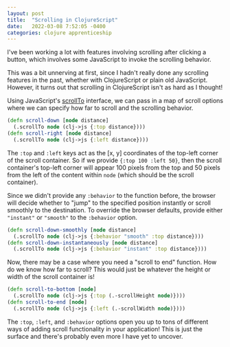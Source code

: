```yaml
---
layout: post
title:  "Scrolling in ClojureScript"
date:   2022-03-08 7:52:05 -0400
categories: clojure apprenticeship
---
```


I've been working a lot with features involving scrolling after clicking 
a button, which involves some JavaScript to invoke the scrolling behavior.

This was a bit unnerving at first, since I hadn't really done any scrolling 
features in the past, whether with ClojureScript or plain old JavaScript.
However, it turns out that scrolling in ClojureScript isn't as hard as I thought!

Using JavaScript's [scrollTo][scrollTo] interface, we can pass in a map of scroll 
options where we can specify how far to scroll and the scrolling behavior.

````clojure
(defn scroll-down [node distance]
  (.scrollTo node (clj->js {:top distance})))
(defn scroll-right [node distance]
  (.scrollTo node (clj->js {:left distance})))
````

The `:top` and `:left` keys act as the [x, y] coordinates of the top-left
corner of the scroll container. So if we provide `{:top 100 :left 50}`, 
then the scroll container's top-left corner will appear 100 pixels from
the top and 50 pixels from the left of the content within `node` 
(which should be the scroll container).

Since we didn't provide any `:behavior` to the function before, the browser
will decide whether to "jump" to the specified position instantly or scroll
smoothly to the destination. To override the browser defaults, provide
either `"instant"` or `"smooth"` to the `:behavior` option.

````clojure
(defn scroll-down-smoothly [node distance]
  (.scrollTo node (clj->js {:behavior "smooth" :top distance})))
(defn scroll-down-instantaneously [node distance]
  (.scrollTo node (clj->js {:behavior "instant" :top distance})))
````

Now, there may be a case where you need a "scroll to end" function. How do
we know how far to scroll? This would just be whatever the height or width of
the scroll container is!

````clojure
(defn scroll-to-bottom [node]
  (.scrollTo node (clj->js {:top (.-scrollHeight node)})))
(defn scroll-to-end [node]
  (.scrollTo node (clj->js {:left (.-scrollWidth node)})))
````

The `:top`, `:left`, and `:behavior` options open you up to tons of different
ways of adding scroll functionality in your application! This is just the surface
and there's probably even more I have yet to uncover.

[scrollTo]: https://developer.mozilla.org/en-US/docs/Web/API/Element/scrollTo

